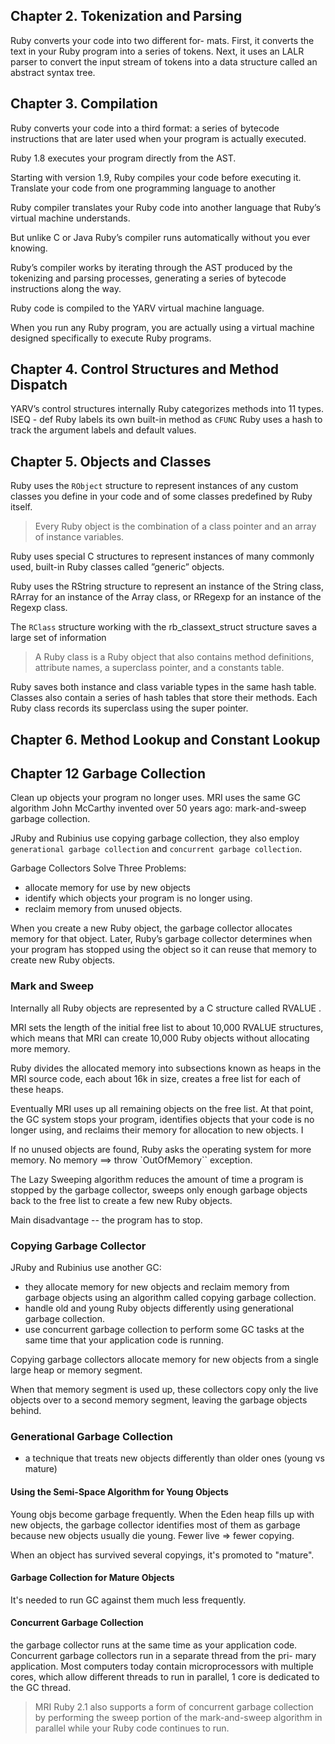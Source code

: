## Chapter 2. Tokenization and Parsing
Ruby converts your code into two different for-
mats. First, it converts the text in your Ruby program into a series of tokens.
Next, it uses an LALR parser to convert the input stream of tokens into a
data structure called an abstract syntax tree.

## Chapter 3. Compilation
Ruby converts your code into a third format:
a series of bytecode instructions that are later used when your program is actually executed.

Ruby 1.8 executes your program directly from the AST.

Starting with version 1.9, Ruby compiles your code before executing it.
Translate your code from one programming language to another

Ruby compiler translates your Ruby code into another language that Ruby’s virtual machine understands.

But unlike C or Java Ruby’s compiler runs automatically without you ever knowing.

Ruby’s compiler works by iterating through the AST produced by the tokenizing and parsing processes, generating a series of bytecode instructions along the way.

Ruby code is compiled to the YARV virtual machine language.

When you run any Ruby program, you are actually using a virtual
machine designed specifically to execute Ruby programs.

## Chapter 4. Control Structures and Method Dispatch
YARV’s control structures
internally Ruby categorizes methods into 11 types.
ISEQ - def
Ruby labels its own built-in method as `CFUNC`
Ruby uses a hash to track the argument labels and default values.

## Chapter 5. Objects and Classes
Ruby uses the `RObject` structure to represent instances of any custom
classes you define in your code and of some classes predefined by Ruby
itself.
> Every Ruby object is the combination of a class pointer and an array of instance variables.

Ruby uses special C structures to represent instances of many commonly used, built-in Ruby classes called ”generic” objects.

Ruby uses the RString structure to represent an instance of the
String class, RArray for an instance of the Array class, or RRegexp for an
instance of the Regexp class.

The `RClass` structure working with the rb_classext_struct structure saves a large set of information

> A Ruby class is a Ruby object that also contains method definitions,
> attribute names, a superclass pointer, and a constants table.

Ruby saves both instance and class variable types in the same hash table.
Classes also contain a series of hash tables that store their methods.
Each Ruby class records its superclass using the super pointer.

## Chapter 6. Method Lookup and Constant Lookup


## Chapter 12 Garbage Collection
Clean up objects your program no longer uses.
MRI uses the same GC algorithm John McCarthy invented over 50 years ago: mark-and-sweep garbage collection.

JRuby and Rubinius use copying garbage collection, they also employ `generational garbage collection` and `concurrent garbage collection`.

Garbage Collectors Solve Three Problems:
- allocate memory for use by new objects
- identify which objects your program is no longer using.
- reclaim memory from unused objects.

When you create a new Ruby object, the garbage collector allocates memory for that object. Later, Ruby’s garbage collector determines when your program has stopped using the object so it can reuse that memory to create new Ruby objects.

### Mark and Sweep
Internally all Ruby objects are represented by a C structure called RVALUE .

MRI sets the length of the initial free list to about 10,000 RVALUE structures, which means that MRI can create 10,000 Ruby objects without allocating more memory.

Ruby divides the allocated memory into subsections known as heaps in the MRI source code, each about 16k in size, creates a free list for each of these heaps.

Eventually MRI uses up all remaining objects on the free list. At that point, the GC system stops your program, identifies objects that your code is no longer using, and reclaims their memory for allocation to new objects. I

If no unused objects are found, Ruby asks the operating system for more memory. No memory ==> throw `OutOfMemory`` exception.

The Lazy Sweeping algorithm reduces the amount of time a program is stopped by the garbage collector, sweeps only enough garbage objects back to the free
list to create a few new Ruby objects.

Main disadvantage -- the program has to stop.

### Copying Garbage Collector
JRuby and Rubinius use another GC:
- they allocate memory for new objects and reclaim memory from garbage objects using an algorithm called copying garbage collection.
- handle old and young Ruby objects differently using generational
garbage collection.
- use concurrent garbage collection to perform some GC tasks at the
same time that your application code is running.

Copying garbage collectors allocate memory for new objects from
a single large heap or memory segment.

When that memory segment is used up, these collectors copy only the live objects over to a second memory segment, leaving the garbage objects behind.

### Generational Garbage Collection
- a technique that treats new objects differently than older ones (young vs mature)

#### Using the Semi-Space Algorithm for Young Objects
Young objs become garbage frequently.
When the Eden heap fills up with new objects, the garbage collector identifies most of them as garbage because new objects usually die young.
Fewer live => fewer copying.

When an object has survived several copyings, it's promoted to "mature".

#### Garbage Collection for Mature Objects
It's needed to run GC against them much less frequently.

#### Concurrent Garbage Collection
the garbage collector runs at the same time as your application code.
Concurrent garbage collectors run in a separate thread from the pri-
mary application.
Most computers today contain microprocessors with multiple cores, which allow different threads to run in parallel, 1 core is dedicated to the GC thread.

> MRI Ruby 2.1 also supports a form of concurrent garbage collection by performing the sweep portion of the mark-and-sweep algorithm in parallel while your Ruby code continues to run.
























